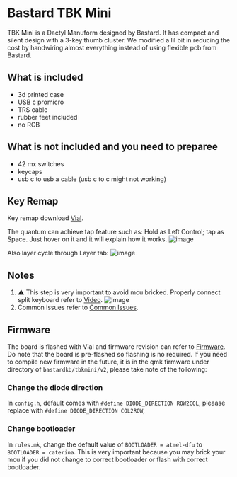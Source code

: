 # Bastard TBK Mini

TBK Mini is a Dactyl Manuform designed by Bastard. It has compact and silent design with a 3-key thumb cluster. We modified a lil bit in reducing the cost by handwiring almost everything instead of using flexible pcb from Bastard. 

## What is included
- 3d printed case
- USB c promicro
- TRS cable
- rubber feet included
- no RGB 

## What is not included and you need to preparee
- 42 mx switches
- keycaps
- usb c to usb a cable (usb c to c might not working)

## Key Remap
Key remap download [Vial](https://get.vial.today/download/). 

The quantum can achieve tap feature such as: Hold as Left Control; tap as Space. Just hover on it and it will explain how it works.
![image](https://user-images.githubusercontent.com/79617315/208881636-7c6481e0-e320-4ad1-b727-bb4b7e0616f4.png)

Also layer cycle through Layer tab:
![image](https://user-images.githubusercontent.com/79617315/208881348-fc678b95-c729-4dff-94a2-946d5032845c.png)

## Notes
1. :warning: This step is very important to avoid mcu bricked. Properly connect split keyboard refer to [Video](https://www.instagram.com/tv/CdpYrWBJuD9/?igshid=YmMyMTA2M2Y=). 
![image](https://user-images.githubusercontent.com/79617315/204213627-3c877043-aae7-45f9-804b-e50d5ad57624.png)
2. Common issues refer to [Common Issues](https://github.com/superxc3/xcmkb/blob/main/list%20of%20guide/common%20issues.md).

## Firmware
The board is flashed with Vial and firmware revision can refer to [Firmware](). Do note that the board is pre-flashed so flashing is no required. If you need to compile new firmware in the future, it is in the qmk firmware under directory of `bastardkb/tbkmini/v2`, please take note of the following:

### Change the diode direction
In `config.h`, default comes with `#define DIODE_DIRECTION ROW2COL`, pleaase replace with `#define DIODE_DIRECTION COL2ROW`,

### Change bootloader 
In `rules.mk`, change the default value of `BOOTLOADER = atmel-dfu` to `BOOTLOADER = caterina`. This is very important because you may brick your mcu if you did not change to correct bootloader or flash with correct bootloader. 



